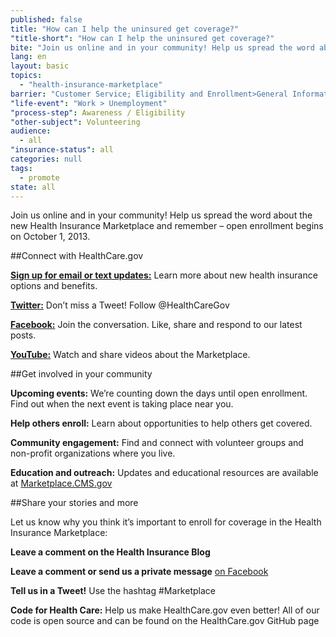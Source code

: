 ```yaml
---
published: false
title: "How can I help the uninsured get coverage?"
"title-short": "How can I help the uninsured get coverage?"
bite: "Join us online and in your community! Help us spread the word about the new Health Insurance Marketplace and remember – open enrollment begins on October 1, 2013"
lang: en
layout: basic
topics: 
  - "health-insurance-marketplace"
barrier: "Customer Service; Eligibility and Enrollment>General Information"
"life-event": "Work > Unemployment"
"process-step": Awareness / Eligibility
"other-subject": Volunteering
audience: 
  - all
"insurance-status": all
categories: null
tags: 
  - promote
state: all
---
```


Join us online and in your community! Help us spread the word about the new Health Insurance Marketplace and remember – open enrollment begins on October 1, 2013. 

##Connect with HealthCare.gov

**[Sign up for email or text updates:](https://signup.healthcare.gov/)** Learn more about new health insurance options and benefits.

**[Twitter:](https://twitter.com/HealthCareGov)** Don’t miss a Tweet! Follow @HealthCareGov

**[Facebook:](https://www.facebook.com/Healthcare.gov)** Join the conversation. Like, share and respond to our latest posts.

**[YouTube:](http://www.youtube.com/HealthCareGov)** Watch and share videos about the Marketplace.  

##Get involved in your community

**Upcoming events:** We’re counting down the days until open enrollment. Find out when the next event is taking place near you.

**Help others enroll:** Learn about opportunities to help others get covered.

**Community engagement:** Find and connect with volunteer groups and non-profit organizations where you live.

**Education and outreach:** Updates and educational resources are available at [Marketplace.CMS.gov](http://marketplace.cms.gov/)

##Share your stories and more

Let us know why you think it’s important to enroll for coverage in the Health Insurance Marketplace:

**Leave a comment on the Health Insurance Blog**

**Leave a comment or send us a private message** [on Facebook](https://www.facebook.com/Healthcare.gov)

**Tell us in a Tweet!** Use the hashtag #Marketplace

**Code for Health Care:** Help us make HealthCare.gov even better! All of our code is open source and can be found on the HealthCare.gov GitHub page
